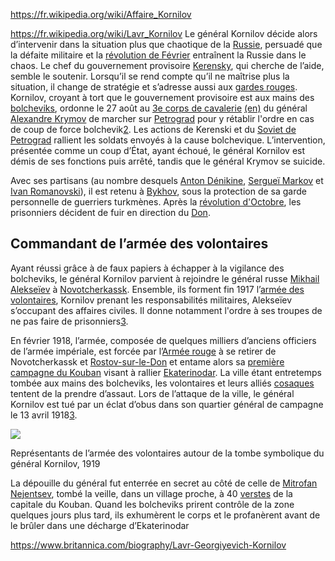 https://fr.wikipedia.org/wiki/Affaire_Kornilov



https://fr.wikipedia.org/wiki/Lavr_Kornilov
Le général Kornilov décide alors d’intervenir dans la situation plus que chaotique de la [Russie](https://fr.wikipedia.org/wiki/Russie "Russie"), persuadé que la défaite militaire et la [révolution de Février](https://fr.wikipedia.org/wiki/R%C3%A9volution_de_F%C3%A9vrier "Révolution de Février") entraînent la Russie dans le chaos. Le chef du gouvernement provisoire [Kerensky](https://fr.wikipedia.org/wiki/Kerensky "Kerensky"), qui cherche de l’aide, semble le soutenir. Lorsqu’il se rend compte qu’il ne maîtrise plus la situation, il change de stratégie et s’adresse aussi aux [gardes rouges](https://fr.wikipedia.org/wiki/Garde_rouge_(Russie) "Garde rouge (Russie)"). Kornilov, croyant à tort que le gouvernement provisoire est aux mains des [bolcheviks](https://fr.wikipedia.org/wiki/Bolcheviks "Bolcheviks"), ordonne le 27 août au [3e corps de cavalerie](https://fr.wikipedia.org/w/index.php?title=3e_corps_de_cavalerie_(Empire_de_Russie)&action=edit&redlink=1 "3e corps de cavalerie (Empire de Russie) (page inexistante)") [(en)](https://en.wikipedia.org/wiki/3rd_Cavalry_Corps_(Russian_Empire) "en:3rd Cavalry Corps (Russian Empire)") du général [Alexandre Krymov](https://fr.wikipedia.org/wiki/Alexandre_Krymov "Alexandre Krymov") de marcher sur [Petrograd](https://fr.wikipedia.org/wiki/Petrograd "Petrograd") pour y rétablir l'ordre en cas de coup de force bolchevik[2](https://fr.wikipedia.org/wiki/Lavr_Kornilov#cite_note-2). Les actions de Kerenski et du [Soviet de Petrograd](https://fr.wikipedia.org/wiki/Soviet_de_Petrograd "Soviet de Petrograd") rallient les soldats envoyés à la cause bolchevique. L’intervention, présentée comme un coup d’État, ayant échoué, le général Kornilov est démis de ses fonctions puis arrêté, tandis que le général Krymov se suicide.

Avec ses partisans (au nombre desquels [Anton Dénikine](https://fr.wikipedia.org/wiki/Anton_D%C3%A9nikine "Anton Dénikine"), [Sergueï Markov](https://fr.wikipedia.org/wiki/Sergue%C3%AF_Markov "Sergueï Markov") et [Ivan Romanovski](https://fr.wikipedia.org/wiki/Ivan_Romanovski "Ivan Romanovski")), il est retenu à [Bykhov](https://fr.wikipedia.org/wiki/Bykhaw "Bykhaw"), sous la protection de sa garde personnelle de guerriers turkmènes. Après la [révolution d'Octobre](https://fr.wikipedia.org/wiki/R%C3%A9volution_d%27Octobre "Révolution d'Octobre"), les prisonniers décident de fuir en direction du [Don](https://fr.wikipedia.org/wiki/Don_(fleuve) "Don (fleuve)").

## Commandant de l’armée des volontaires

Ayant réussi grâce à de faux papiers à échapper à la vigilance des bolcheviks, le général Kornilov parvient à rejoindre le général russe [Mikhail Alekseïev](https://fr.wikipedia.org/wiki/Mikhail_Alekse%C3%AFev "Mikhail Alekseïev") à [Novotcherkassk](https://fr.wikipedia.org/wiki/Novotcherkassk "Novotcherkassk"). Ensemble, ils forment fin 1917 l’[armée des volontaires](https://fr.wikipedia.org/wiki/Arm%C3%A9e_des_volontaires "Armée des volontaires"), Kornilov prenant les responsabilités militaires, Alekseïev s’occupant des affaires civiles. Il donne notamment l'ordre à ses troupes de ne pas faire de prisonniers[3](https://fr.wikipedia.org/wiki/Lavr_Kornilov#cite_note-:0-3).

En février 1918, l’armée, composée de quelques milliers d’anciens officiers de l’armée impériale, est forcée par l’[Armée rouge](https://fr.wikipedia.org/wiki/Arm%C3%A9e_rouge "Armée rouge") à se retirer de Novotcherkassk et [Rostov-sur-le-Don](https://fr.wikipedia.org/wiki/Rostov-sur-le-Don "Rostov-sur-le-Don") et entame alors sa [première campagne du Kouban](https://fr.wikipedia.org/wiki/Premi%C3%A8re_campagne_du_Kouban "Première campagne du Kouban") visant à rallier [Ekaterinodar](https://fr.wikipedia.org/wiki/Ekaterinodar "Ekaterinodar"). La ville étant entretemps tombée aux mains des bolcheviks, les volontaires et leurs alliés [cosaques](https://fr.wikipedia.org/wiki/Cosaques "Cosaques") tentent de la prendre d’assaut. Lors de l’attaque de la ville, le général Kornilov est tué par un éclat d’obus dans son quartier général de campagne le 13 avril 1918[3](https://fr.wikipedia.org/wiki/Lavr_Kornilov#cite_note-:0-3).

[![](https://upload.wikimedia.org/wikipedia/commons/thumb/0/0d/Kornilov%27s_grave._Denikin_and_others._1919.png/220px-Kornilov%27s_grave._Denikin_and_others._1919.png)](https://commons.wikimedia.org/wiki/File:Kornilov%27s_grave._Denikin_and_others._1919.png?uselang=fr)

Représentants de l’armée des volontaires autour de la tombe symbolique du général Kornilov, 1919

La dépouille du général fut enterrée en secret au côté de celle de [Mitrofan Nejentsev](https://fr.wikipedia.org/wiki/Mitrofan_Nejentsev "Mitrofan Nejentsev"), tombé la veille, dans un village proche, à 40 [verstes](https://fr.wikipedia.org/wiki/Verste "Verste") de la capitale du Kouban. Quand les bolcheviks prirent contrôle de la zone quelques jours plus tard, ils exhumèrent le corps et le profanèrent avant de le brûler dans une décharge d’Ekaterinodar

https://www.britannica.com/biography/Lavr-Georgiyevich-Kornilov